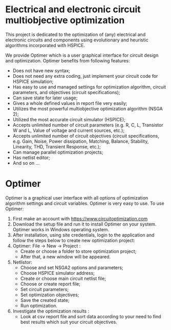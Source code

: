 # Electrical and electronic circuit multiobjective optimization
This project is dedicated to the optimization of (any) electrical and electronic circuits and components using evolutionary and heuristic algorithms incorporated with HSPICE.

We provide Optimer which is a user graphical interface for circuit design and optimization. Optimer benefits from following features:
   - Does not have new syntax;
   - Does not need any extra coding, just implement your circuit code for HSPICE simulation;
   - Has easy to use and managed settings for optimization algorithm, circuit parameters, and objectives (circuit specifications);
   - Can save state for later usage;
   - Gives a whole defined values in report file very easily;
   - Utilizes the most powerful multiobjective optimization algorithm (NSGA 2);
   - Utilized the most accurate circuit simulator (HSPICE);
   - Accepts unlimited number of circuit parameters (e.g. R, C, L, Transistor W and L, Value of voltage and current sources, etc.);
   - Accepts unlimited number of circuit objectives (circuit specifications, e.g. Gain, Noise, Power dissipation, Matching, Balance, Stability, Linearity, THD, Transient Response, etc.);
   - Can manage parallel optimization projects;
   - Has netlist editor;
   - And so on ...

# Optimer
Optimer is a graphical user interface with all options of optimization algorithm settings and circuit variables. Optimer is very easy to use. To use Optimer:
   1. First make an account with https://www.circuitoptimization.com
   2. Download the setup file and run it to install Optimer on your system. Optimer works in Windows operating system.
   3. After installation, using site credentials, login to the application and follow the steps below to create new optimization project:
   4. Optimer: File -> New -> Project :
      - Create or choose a folder to store optimization project;
      - After that, a new window will be appeared.
   5. Netlistor:
      - Choose and set NSGA2 options and parameters;
      - Choose HSPICE simulator address;
      - Create or choose main circuit netlist file;
      - Choose or create report file;
      - Set circuit parameters;
      - Set optimization objectives;
      - Save the created state;
      - Run optimization.
   6. Investigate the optimization results :
      - Look at csv report file and sort data according to your need to find best results which suit your circuit objectives.
